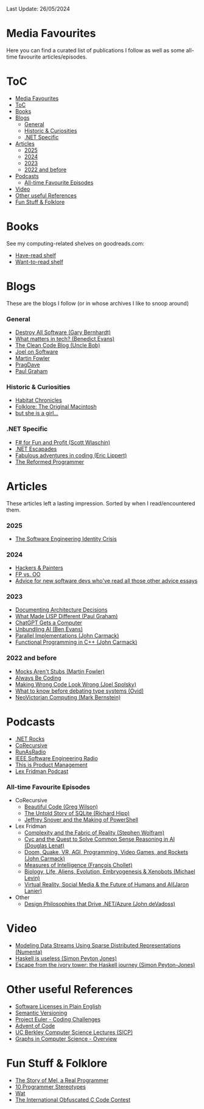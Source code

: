 Last Update: 26/05/2024

# Media Favourites

Here you can find a curated list of publications I follow as well as some all-time favourite articles/episodes.

# ToC
- [Media Favourites](#media-favourites)
- [ToC](#toc)
- [Books](#books)
- [Blogs](#blogs)
    - [General](#general)
    - [Historic \& Curiosities](#historic--curiosities)
    - [.NET Specific](#net-specific)
- [Articles](#articles)
    - [2025](#2025)
    - [2024](#2024)
    - [2023](#2023)
    - [2022 and before](#2022-and-before)
- [Podcasts](#podcasts)
    - [All-time Favourite Episodes](#all-time-favourite-episodes)
- [Video](#video)
- [Other useful References](#other-useful-references)
- [Fun Stuff \& Folklore](#fun-stuff--folklore)

# Books
See my computing-related shelves on goodreads.com:
* [Have-read shelf](https://www.goodreads.com/review/list/130923884-daniel-gorin?page=1&shelf=computing-have-read) 
* [Want-to-read shelf](https://www.goodreads.com/review/list/130923884-daniel-gorin?ref=nav_mybooks&shelf=computing-to-read)

# Blogs
These are the blogs I follow (or in whose archives I like to snoop around)

### General
* [Destroy All Software (Gary Bernhardt)](https://www.destroyallsoftware.com/blog)
* [What matters in tech? (Benedict Evans)](https://www.ben-evans.com)
* [The Clean Code Blog (Uncle Bob)](https://blog.cleancoder.com)
* [Joel on Software](https://www.joelonsoftware.com)
* [Martin Fowler](https://martinfowler.com)
* [PragDave](https://pragdave.me/blog/)
* [Paul Graham](https://www.paulgraham.com/index.html)

### Historic & Curiosities
* [Habitat Chronicles](http://habitatchronicles.com)
* [Folklore: The Original Macintosh](https://www.folklore.org/0-index.html)
* [but she is a girl...](https://www.rousette.org.uk)

### .NET Specific
* [F# for Fun and Profit (Scott Wlaschin)](https://fsharpforfunandprofit.com)
* [.NET Escapades](https://andrewlock.net)
* [Fabulous adventures in coding (Eric Lippert)](https://ericlippert.com/)
* [The Reformed Programmer](https://www.thereformedprogrammer.net)

# Articles
These articles left a lasting impression. Sorted by when I read/encountered them.

### 2025
* [The Software Engineering Identity Crisis](https://annievella.com/posts/the-software-engineering-identity-crisis/?utm_source=tldrnewsletter)

### 2024
* [Hackers & Painters](https://paulgraham.com/hp.html)
* [FP vs. OO](https://blog.cleancoder.com/uncle-bob/2018/04/13/FPvsOO.html)
* [Advice for new software devs who've read all those other advice essays](https://buttondown.email/hillelwayne/archive/advice-for-new-software-devs-whove-read-all-those/)

### 2023
* [Documenting Architecture Decisions](https://cognitect.com/blog/2011/11/15/documenting-architecture-decisions)
* [What Made LISP Different (Paul Graham)](https://paulgraham.com/diff.html)
* [ChatGPT Gets a Computer](https://stratechery.com/2023/chatgpt-learns-computing/)
* [Unbundling AI (Ben Evans)](https://www.ben-evans.com/benedictevans/2023/10/5/unbundling-ai)
* [Parallel Implementations (John Carmack)](http://www.sevangelatos.com/john-carmack-on-parallel-implementations/)
* [Functional Programming in C++ (John Carmack)](http://www.sevangelatos.com/john-carmack-on/)

### 2022 and before
* [Mocks Aren't Stubs (Martin Fowler)](https://martinfowler.com/articles/mocksArentStubs.html)
* [Always Be Coding](https://medium.com/always-be-coding/abc-always-be-coding-d5f8051afce2)
* [Making Wrong Code Look Wrong (Joel Spolsky)](https://www.joelonsoftware.com/2005/05/11/making-wrong-code-look-wrong/)
* [What to know before debating type systems (Ovid)](https://blogs.perl.org/users/ovid/2010/08/what-to-know-before-debating-type-systems.html)
* [NeoVictorian Computing (Mark Bernstein)](https://www.markbernstein.org/NeoVictorian.html)

# Podcasts
* [.NET Rocks](https://www.dotnetrocks.com)
* [CoRecursive](https://corecursive.com)
* [RunAsRadio](https://runasradio.com)
* [IEEE Software Engineering Radio](https://se-radio.net)
* [This is Product Management](https://tipm.disqo.com)
* [Lex Fridman Podcast](https://lexfridman.com/podcast/)

### All-time Favourite Episodes
* CoRecursive
  * [Beautiful Code (Greg Wilson)](https://corecursive.com/beautiful-code-with-greg-wilson/)
  * [The Untold Story of SQLite (Richard Hipp)](https://corecursive.com/066-sqlite-with-richard-hipp/)
  * [Jeffrey Snover and the Making of PowerShell](https://corecursive.com/building-powershell-with-jeffrey-snover/)
* Lex Fridman
  * [Complexity and the Fabric of Reality (Stephen Wolfram)](https://lexfridman.com/stephen-wolfram-3/)
  * [Cyc and the Quest to Solve Common Sense Reasoning in AI (Douglas Lenat)](https://lexfridman.com/douglas-lenat)
  * [Doom, Quake, VR, AGI, Programming, Video Games, and Rockets (John Carmack)](https://lexfridman.com/john-carmack)
  * [Measures of Intelligence (François Chollet)](https://lexfridman.com/francois-chollet-2)
  * [Biology, Life, Aliens, Evolution, Embryogenesis & Xenobots (Michael Levin)](https://lexfridman.com/michael-levin)
  * [Virtual Reality, Social Media & the Future of Humans and AI(Jaron Lanier)](https://lexfridman.com/jaron-lanier)
* Other
  * [Design Philosophies that Drive .NET/Azure (John deVadoss)](https://se-radio.net/2023/01/episode-545-john-devadoss-on-design-philosophies-that-drive-net-azure/)



# Video
* [Modeling Data Streams Using Sparse Distributed Representations (Numenta)](https://youtu.be/iNMbsvK8Q8Y?si=8e5Scuj9uZcVElhl)
* [Haskell is useless (Simon Peyton Jones)](https://youtu.be/iSmkqocn0oQ?si=Xekjgl-v0e4ULjqy)
* [Escape from the ivory tower: the Haskell journey (Simon Peyton-Jones)](https://youtu.be/re96UgMk6GQ?si=vEhbIcSkDoiA_NjE)

# Other useful References
* [Software Licenses in Plain English](https://www.tldrlegal.com)
* [Semantic Versioning](https://semver.org)
* [Project Euler - Coding Challenges](https://projecteuler.net)
* [Advent of Code](https://adventofcode.com)
* [UC Berkley Computer Science Lectures (SICP)](https://archive.org/details/ucberkeley-webcast-PL3E89002AA9B9879E?tab=collection)
* [Graphs in Computer Science - Overview](http://web.cecs.pdx.edu/~sheard/course/Cs163/Doc/Graphs.html)

# Fun Stuff & Folklore
* [The Story of Mel, a Real Programmer](https://users.cs.utah.edu/~elb/folklore/mel.html)
* [10 Programmer Stereotypes](https://www.youtube.com/watch?v=_k-F-MMvQV4)
* [Wat](https://www.destroyallsoftware.com/talks/wat)
* [The International Obfuscated C Code Contest](https://www.ioccc.org)
